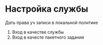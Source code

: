 # Настройка службы
Дать права уч записи в локальной политике
1. Вход в качестве службы
2. Вход в качесте пакетного задания
